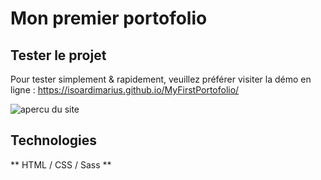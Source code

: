 
# Mon premier portofolio

## Tester le projet

Pour tester simplement & rapidement, veuillez préférer visiter la démo en ligne : 
https://isoardimarius.github.io/MyFirstPortofolio/

![apercu du site](assets/screenshots.png)

## Technologies

** HTML / CSS / Sass **






